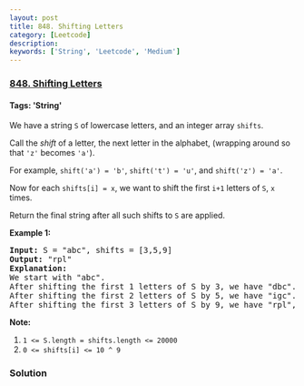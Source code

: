 ```yaml
---
layout: post
title: 848. Shifting Letters
category: [Leetcode]
description: 
keywords: ['String', 'Leetcode', 'Medium']
---
```

### [848. Shifting Letters](https://leetcode.com/problems/shifting-letters)

#### Tags: 'String'

<div class="content__u3I1 question-content__JfgR"><div><p>We have a string <code>S</code> of lowercase letters, and an integer array <code>shifts</code>.</p>
<p>Call the <em>shift</em> of a letter, the next letter in the alphabet, (wrapping around so that <code>'z'</code> becomes <code>'a'</code>). </p>
<p>For example, <code>shift('a') = 'b'</code>, <code>shift('t') = 'u'</code>, and <code>shift('z') = 'a'</code>.</p>
<p>Now for each <code>shifts[i] = x</code>, we want to shift the first <code>i+1</code> letters of <code>S</code>, <code>x</code> times.</p>
<p>Return the final string after all such shifts to <code>S</code> are applied.</p>
<p><strong>Example 1:</strong></p>
<pre><strong>Input: </strong>S = "abc", shifts = [3,5,9]
<strong>Output: </strong>"rpl"
<strong>Explanation: </strong>
We start with "abc".
After shifting the first 1 letters of S by 3, we have "dbc".
After shifting the first 2 letters of S by 5, we have "igc".
After shifting the first 3 letters of S by 9, we have "rpl", the answer.
</pre>
<p><strong>Note:</strong></p>
<ol>
<li><code>1 &lt;= S.length = shifts.length &lt;= 20000</code></li>
<li><code>0 &lt;= shifts[i] &lt;= 10 ^ 9</code></li>
</ol>
</div></div>

### Solution
